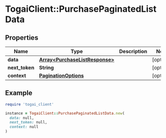 # TogaiClient::PurchasePaginatedListData

## Properties

| Name | Type | Description | Notes |
| ---- | ---- | ----------- | ----- |
| **data** | [**Array&lt;PurchaseListResponse&gt;**](PurchaseListResponse.md) |  | [optional] |
| **next_token** | **String** |  | [optional] |
| **context** | [**PaginationOptions**](PaginationOptions.md) |  | [optional] |

## Example

```ruby
require 'togai_client'

instance = TogaiClient::PurchasePaginatedListData.new(
  data: null,
  next_token: null,
  context: null
)
```

